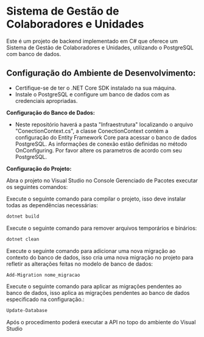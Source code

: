 
# Sistema de Gestão de Colaboradores e Unidades

Este é um projeto de backend implementado em C# que oferece um Sistema de Gestão de Colaboradores e Unidades, utilizando o PostgreSQL com banco de dados.

## Configuração do Ambiente de Desenvolvimento:

- Certifique-se de ter o .NET Core SDK instalado na sua máquina.
- Instale o PostgreSQL e configure um banco de dados com as credenciais apropriadas.

**Configuração do Banco de Dados:**

- Neste repositório haverá a pasta "Infraestrutura" localizando o arquivo "ConectionContext.cs", a classe ConectionContext contém a configuração do Entity Framework Core para acessar o banco de dados PostgreSQL. As informações de conexão estão definidas no método OnConfiguring. Por favor altere os parametros de acordo com seu PostgreSQL.

**Configuração do Projeto:** 

Abra o projeto no Visual Studio no Console Gerenciado de Pacotes executar os seguintes comandos: 

 Execute o seguinte comando para compilar o projeto, isso deve instalar todas as dependências necessárias:
```bash
dotnet build
```

 Execute o seguinte comando para remover arquivos temporários e binários:
```bash
dotnet clean
```
Execute o seguinte comando para adicionar uma nova migração ao contexto do banco de dados, isso cria uma nova migração no projeto para refletir as alterações feitas no modelo de banco de dados:
```bash
Add-Migration nome_migracao
```

Execute o seguinte comando para aplicar as migrações pendentes ao banco de dados, isso aplica as migrações pendentes ao banco de dados especificado na configuração.:
```bash
Update-Database
```

Após o procedimento poderá executar a API no topo do ambiente do Visual Studio

